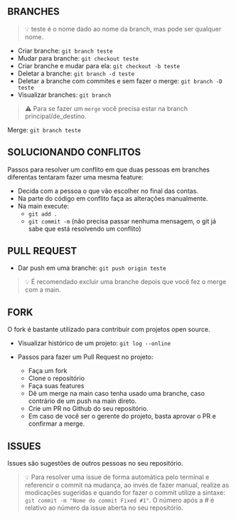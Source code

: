 ## BRANCHES

>:bulb: teste é o nome dado ao nome da branch, mas pode ser qualquer nome.

- Criar branche: `git branch teste`
- Mudar para branche: `git checkout teste`
- Criar branche e mudar para ela: `git checkout -b teste`
- Deletar a branche: `git branch -d teste`
- Deletar a branche com commites e sem fazer o merge: `git branch -D teste`
- Visualizar branches: `git branch`

>:warning: Para se fazer um `merge` você precisa estar na branch principal/de_destino.

Merge: `git branch teste`

## SOLUCIONANDO CONFLITOS

Passos para resolver um conflito em que duas pessoas em branches diferentas tentaram fazer uma mesma feature:

- Decida com a pessoa o que vão escolher no final das contas.
- Na parte do código em conflito faça as alterações manualmente.
- Na main execute:
    - `git add .`
    - `git commit -m` (não precisa passar nenhuma mensagem, o git já sabe que está resolvendo um conflito)

## PULL REQUEST

- Dar push em uma branche: `git push origin teste`

>:bulb: É recomendado excluir uma branche depois que você fez o merge com a main.

## FORK

O fork é bastante utilizado para contribuir com projetos open source.

- Visualizar histórico de um projeto: `git log --online`

- Passos para fazer um Pull Request no projeto:
    - Faça um fork
    - Clone o repositório
    - Faça suas features
    - Dê um merge na main caso tenha usado uma branche, caso contrário de um push na main direto.
    - Crie um PR no Github do seu repositório.
    - Em caso de você ser o gerente do projeto, basta aprovar o PR e confirmar a merge.

 ## ISSUES

 Issues são sugestões de outros pessoas no seu repositório.

 >:bulb: Para resolver uma issue de forma automática pelo terminal e referencir o commit na mudança, ao invés de fazer manual, realize as modicações sugeridas e quando for fazer o commit utilize a sintaxe: `git commit -m "Nome do commit Fixed #1"`. O número após a # é relativo ao número da issue aberta no seu repositório.


